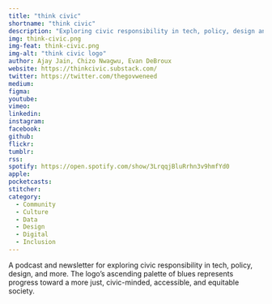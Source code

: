 ```yaml
---
title: "think civic"
shortname: "think civic"
description: "Exploring civic responsibility in tech, policy, design and more."
img: think-civic.png
img-feat: think-civic.png
img-alt: "think civic logo"
author: Ajay Jain, Chizo Nwagwu, Evan DeBroux
website: https://thinkcivic.substack.com/
twitter: https://twitter.com/thegovweneed
medium: 
figma: 
youtube: 
vimeo: 
linkedin: 
instagram: 
facebook: 
github: 
flickr: 
tumblr: 
rss: 
spotify: https://open.spotify.com/show/3LrqqjBluRrhn3v9hmfYd0
apple: 
pocketcasts: 
stitcher: 
category:
  - Community
  - Culture
  - Data
  - Design
  - Digital
  - Inclusion
---
```


A podcast and newsletter for exploring civic responsibility in tech, policy, design, and more. The logo’s ascending palette of blues represents progress toward a more just, civic-minded, accessible, and equitable society. 